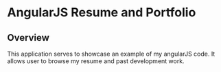 # AngularJS Resume and Portfolio


## Overview

This application serves to showcase an example of my angularJS code. It allows user to browse my resume and past development work. 
